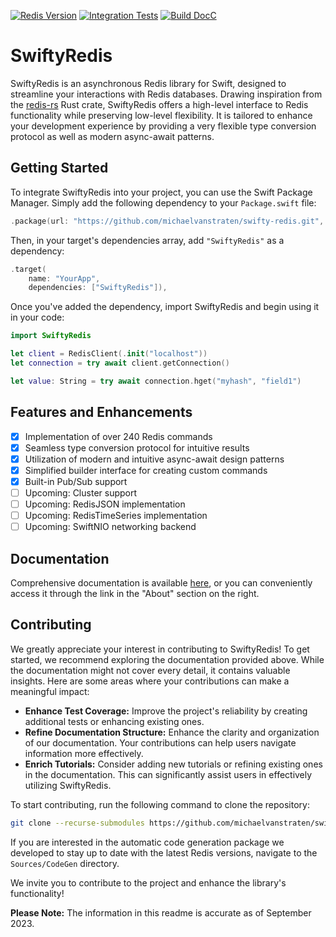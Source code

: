 [![Redis Version](https://img.shields.io/badge/Redis_Version-7.2.1-green?color=white&logo=redis&logoColor=white&labelColor=d82c20)](https://github.com/redis/redis/releases/tag/7.2.1)
[![Integration Tests](https://github.com/michaelvanstraten/swifty-redis/actions/workflows/integration-tests.yml/badge.svg)](https://github.com/michaelvanstraten/swifty-redis/actions/workflows/integration-tests.yml)
[![Build DocC](https://github.com/michaelvanstraten/swifty-redis/actions/workflows/build-docc.yml/badge.svg)](https://github.com/michaelvanstraten/swifty-redis/actions/workflows/build-docc.yml)

# SwiftyRedis

SwiftyRedis is an asynchronous Redis library for Swift, designed to streamline your interactions with Redis databases. Drawing inspiration from the [redis-rs](https://github.com/redis-rs/redis-rs) Rust crate, SwiftyRedis offers a high-level interface to Redis functionality while preserving low-level flexibility. It is tailored to enhance your development experience by providing a very flexible type conversion protocol as well as modern async-await patterns.

## Getting Started

To integrate SwiftyRedis into your project, you can use the Swift Package Manager. Simply add the following dependency to your `Package.swift` file:

```swift
.package(url: "https://github.com/michaelvanstraten/swifty-redis.git", from: "0.1.2")
```

Then, in your target's dependencies array, add `"SwiftyRedis"` as a dependency:

```swift
.target(
    name: "YourApp",
    dependencies: ["SwiftyRedis"]),
```

Once you've added the dependency, import SwiftyRedis and begin using it in your code:

```swift
import SwiftyRedis

let client = RedisClient(.init("localhost"))
let connection = try await client.getConnection()

let value: String = try await connection.hget("myhash", "field1")
```

## Features and Enhancements

- [x] Implementation of over 240 Redis commands
- [x] Seamless type conversion protocol for intuitive results
- [x] Utilization of modern and intuitive async-await design patterns
- [x] Simplified builder interface for creating custom commands
- [x] Built-in Pub/Sub support
- [ ] Upcoming: Cluster support
- [ ] Upcoming: RedisJSON implementation
- [ ] Upcoming: RedisTimeSeries implementation
- [ ] Upcoming: SwiftNIO networking backend

## Documentation

Comprehensive documentation is available [here](https://michaelvanstraten.github.io/swifty-redis/documentation/swiftyredis/), or you can conveniently access it through the link in the "About" section on the right.

## Contributing

We greatly appreciate your interest in contributing to SwiftyRedis! To get started, we recommend exploring the documentation provided above. While the documentation might not cover every detail, it contains valuable insights. Here are some areas where your contributions can make a meaningful impact:

- **Enhance Test Coverage:** Improve the project's reliability by creating additional tests or enhancing existing ones.
- **Refine Documentation Structure:** Enhance the clarity and organization of our documentation. Your contributions can help users navigate information more effectively.
- **Enrich Tutorials:** Consider adding new tutorials or refining existing ones in the documentation. This can significantly assist users in effectively utilizing SwiftyRedis.

To start contributing, run the following command to clone the repository:

```bash
git clone --recurse-submodules https://github.com/michaelvanstraten/swifty-redis.git
```

If you are interested in the automatic code generation package we developed to stay up to date with the latest Redis versions, navigate to the `Sources/CodeGen` directory.

We invite you to contribute to the project and enhance the library's functionality!

**Please Note:** The information in this readme is accurate as of September 2023.
